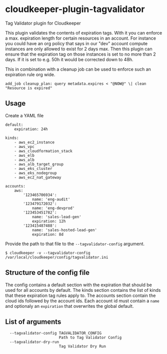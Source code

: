 # cloudkeeper-plugin-tagvalidator
Tag Validator plugin for Cloudkeeper

This plugin validates the contents of expiration tags. With it you can enforce a max. expiration length
for certain resources in an account. For instance you could have an org policy that says in our "dev" account
compute instances are only allowed to exist for 2 days max. Then this plugin can ensure that the expiration tag
on those instances is set to no more than 2 days. If it is set to e.g. 50h it would be corrected down to 48h.

This in combination with a cleanup job can be used to enforce such an expiration rule org wide.
```
add_job cleanup_plan: query metadata.expires < "@NOW@" \| clean "Resource is expired"
```

## Usage
Create a YAML file
```
default:
    expiration: 24h

kinds:
    - aws_ec2_instance
    - aws_vpc
    - aws_cloudformation_stack
    - aws_elb
    - aws_alb
    - aws_alb_target_group
    - aws_eks_cluster
    - aws_eks_nodegroup
    - aws_ec2_nat_gateway

accounts:
    aws:
        '123465706934':
            name: 'eng-audit'
        '123479172032':
            name: 'eng-devprod'
        '123453451782':
            name: 'sales-lead-gen'
            expiration: 12h
        '123415487488':
            name: 'sales-hosted-lead-gen'
            expiration: 8d
```

Provide the path to that file to the `--tagvalidator-config` argument.
```
$ cloudkeeper -v --tagvalidator-config /var/local/cloudkeeper/config/tagvalidator.ini
```

## Structure of the config file
The config contains a default section with the expiration that should be used for all accounts by default.
The kinds section contains the list of kinds that these expiration tag rules apply to.
The accounts section contain the cloud ids followed by the account ids. Each account id must contain a `name`
and optionaly an `expiration` that overwrites the global default.


## List of arguments
```
  --tagvalidator-config TAGVALIDATOR_CONFIG
                        Path to Tag Validator Config
  --tagvalidator-dry-run
                        Tag Validator Dry Run
```
